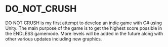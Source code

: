 # DO_NOT_CRUSH
DO NOT CRUSH is my first attempt to develop an indie game with C# using Unity. The main purpose of the game is to get the highest score possible in the ENDLESS gamemode. More levels will be added in the future along with other various updates including new graphics.
